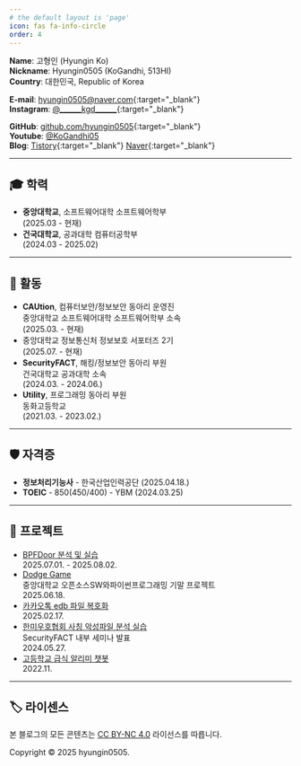 ```yaml
---
# the default layout is 'page'
icon: fas fa-info-circle
order: 4
---
```


**Name**: 고형인 (Hyungin Ko)  
**Nickname**: Hyungin0505 (KoGandhi, 513HI)  
**Country**: 대한민국, Republic of Korea  

**E-mail**: [hyungin0505@naver.com](mailto:hyungin0505@naver.com){:target="_blank"}  
**Instagram**: [@\_\_\_\_\_\_kgd\_\_\_\_\_\_](https://instagram.com/______kgd______){:target="_blank"}  

**GitHub**: [github.com/hyungin0505](https://github.com/hyungin0505){:target="_blank"}  
**Youtube**: [@KoGandhi05](https://youtube.com/@KoGandhi05)  
**Blog**: [Tistory](https://hyungin0505.tistory.com){:target="_blank"}  [Naver](https://blog.naver.com/hyungin0505){:target="_blank"}  

---

## 🎓 학력

- **중앙대학교**, 소프트웨어대학 소프트웨어학부    
    (2025.03 - 현재)
- **건국대학교**, 공과대학 컴퓨터공학부  
    (2024.03 - 2025.02)

---

## 💼 활동

- **CAUtion**, 컴퓨터보안/정보보안 동아리 운영진  
    중앙대학교 소프트웨어대학 소프트웨어학부 소속  
    (2025.03. - 현재)
- 중앙대학교 정보통신처 정보보호 서포터즈 2기  
    (2025.07. - 현재)
- **SecurityFACT**, 해킹/정보보안 동아리 부원  
    건국대학교 공과대학 소속  
    (2024.03. - 2024.06.)
- **Utility**, 프로그래밍 동아리 부원  
    동화고등학교  
    (2021.03. - 2023.02.)

---

## 🛡️ 자격증

- **정보처리기능사** - 한국산업인력공단 (2025.04.18.)
- **TOEIC** - 850(450/400) - YBM (2024.03.25)

---

## 📝 프로젝트
- [BPFDoor 분석 및 실습](https://github.com/hyungin0505/BPFDoor_Project/tree/main/%EA%B3%A0%ED%98%95%EC%9D%B8)   
  2025.07.01. - 2025.08.02.
- [Dodge Game](https://github.com/hyungin0505/GUI-Project-Dodge)    
  중앙대학교 오픈소스SW와파이썬프로그래밍 기말 프로젝트  
  2025.06.18.  
- [카카오톡 edb 파일 복호화](https://hyungin0505.tistory.com/103)  
  2025.02.17.
- [한미우호협회 사칭 악성파일 분석 실습](https://hyungin0505.tistory.com/89)  
  SecurityFACT 내부 세미나 발표    
  2024.05.27. 
- [고등학교 급식 알리미 챗봇](https://github.com/hyungin0505/DonghwaMealAlimi)  
  2022.11.

---

## 🏷 라이센스

본 블로그의 모든 콘텐츠는 [CC BY-NC 4.0](https://creativecommons.org/licenses/by-nc/4.0/deed.ko) 라이선스를 따릅니다.  

Copyright © 2025 hyungin0505.